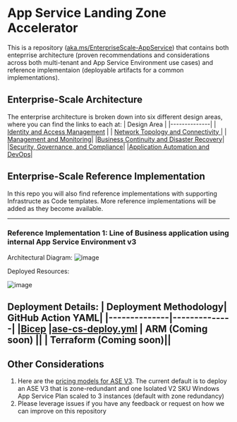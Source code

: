 # App Service Landing Zone Accelerator

This is a repository ([aka.ms/EnterpriseScale-AppService](https://aka.ms/EnterpriseScale-AppService)) that contains both enteprrise architecture (proven recommendations and considerations across both multi-tenant and App Service Environment use cases) and reference implementaion (deployable artifacts for a common implementations). 

## Enterprise-Scale Architecture
The enterprise architecture is broken down into six different design areas, where you can find the links to each at:
| Design Area      |
|--------------|
| [Identity and Access Management](https://github.com/cykreng/Enterprise-Scale-AppService/blob/main/docs/Design-Areas/identity-access-mgmt.md) |
| [Network Topology and Connectivity ](https://github.com/cykreng/Enterprise-Scale-AppService/blob/main/docs/Design-Areas/networking.md)    |
| [Management and Monitoring](https://github.com/cykreng/Enterprise-Scale-AppService/blob/main/docs/Design-Areas/mgmt-monitoring.md)|
|[Business Continuity and Disaster Recovery](https://github.com/cykreng/Enterprise-Scale-AppService/blob/main/docs/Design-Areas/BCDR.md)|
|[Security, Governance, and Compliance](https://github.com/cykreng/Enterprise-Scale-AppService/blob/main/docs/Design-Areas/security-governance-compliance.md)|
|[Application Automation and DevOps](https://github.com/cykreng/Enterprise-Scale-AppService/blob/main/docs/Design-Areas/automation-devops.md)|

## Enterprise-Scale Reference Implementation
In this repo you will also find reference implementations with supporting Infrastructe as Code templates. More reference implementations will be added as they become available. 

---

### Reference Implementation 1: Line of Business application using internal App Service Environment v3
Architectural Diagram:
![image](https://user-images.githubusercontent.com/37597107/133897423-4de9c66f-d033-4839-81b2-4e9d8a12253d.png)

Deployed Resources:

![image](https://user-images.githubusercontent.com/37597107/133897451-9a6d0a07-873c-4f87-81de-29b15d576e4b.png)

Deployment Details:
| Deployment Methodology| GitHub Action YAML|
|--------------|--------------|
|[Bicep](https://github.com/cykreng/Enterprise-Scale-AppService/tree/main/deployment/bicep) |[ase-cs-deploy.yml](https://github.com/cykreng/Enterprise-Scale-AppService/blob/main/.github/workflows/ase-cs-deploy.yml)
| ARM (Coming soon) ||
| Terraform (Coming soon)||
---

## Other Considerations
1. Here are the [pricing models for ASE V3](https://docs.microsoft.com/en-us/azure/app-service/environment/overview#pricing). The current default is to deploy an ASE V3 that is zone-redundant and one Isolated V2 SKU Windows App Service Plan scaled to 3 instances (default with zone redundancy)
2. Please leverage issues if you have any feedback or request on how we can improve on this repository

